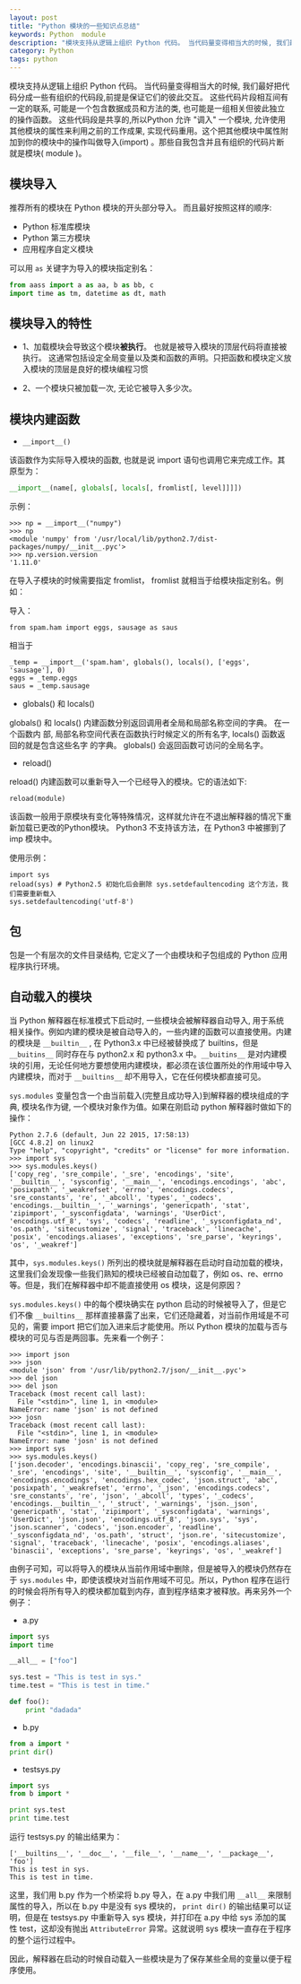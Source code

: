 ```yaml
---
layout: post
title: "Python 模块的一些知识点总结"
keywords: Python  module
description: "模块支持从逻辑上组织 Python 代码。 当代码量变得相当大的时候, 我们最好把代码分成一些有组织的代码段,前提是保证它们的彼此交互。"
category: Python
tags: python
---
```


模块支持从逻辑上组织 Python 代码。 当代码量变得相当大的时候, 我们最好把代码分成一些有组织的代码段,前提是保证它们的彼此交互。 这些代码片段相互间有一定的联系, 可能是一个包含数据成员和方法的类, 也可能是一组相关但彼此独立的操作函数。 这些代码段是共享的,所以Python 允许 "调入" 一个模块, 允许使用其他模块的属性来利用之前的工作成果, 实现代码重用。这个把其他模块中属性附加到你的模块中的操作叫做导入(import) 。那些自我包含并且有组织的代码片断就是模块( module )。

## 模块导入

推荐所有的模块在 Python 模块的开头部分导入。 而且最好按照这样的顺序:

- Python 标准库模块
- Python 第三方模块
- 应用程序自定义模块

可以用 `as` 关键字为导入的模块指定别名：

```python
from aass import a as aa, b as bb, c
import time as tm, datetime as dt, math
```

## 模块导入的特性

- 1、加载模块会导致这个模块**被执行**。 也就是被导入模块的顶层代码将直接被执行。 这通常包括设定全局变量以及类和函数的声明。只把函数和模块定义放入模块的顶层是良好的模块编程习惯

- 2、一个模块只被加载一次, 无论它被导入多少次。

## 模块内建函数

- `__import__()`

该函数作为实际导入模块的函数, 也就是说 import 语句也调用它来完成工作。其原型为：

```python
__import__(name[, globals[, locals[, fromlist[, level]]]])
```

示例：

```
>>> np = __import__("numpy")
>>> np
<module 'numpy' from '/usr/local/lib/python2.7/dist-packages/numpy/__init__.pyc'>
>>> np.version.version
'1.11.0'
```

在导入子模块的时候需要指定 fromlist， fromlist 就相当于给模块指定别名。例如：

导入：

```
from spam.ham import eggs, sausage as saus
```

相当于

```
_temp = __import__('spam.ham', globals(), locals(), ['eggs', 'sausage'], 0)
eggs = _temp.eggs
saus = _temp.sausage
```

- globals() 和 locals()

globals() 和 locals() 内建函数分别返回调用者全局和局部名称空间的字典。 在一个函数内
部, 局部名称空间代表在函数执行时候定义的所有名字, locals() 函数返回的就是包含这些名字
的字典。 globals() 会返回函数可访问的全局名字。

- reload()

reload() 内建函数可以重新导入一个已经导入的模块。它的语法如下:

```
reload(module)
```

该函数一般用于原模块有变化等特殊情况，这样就允许在不退出解释器的情况下重新加载已更改的Python模块。 Python3 不支持该方法，在 Python3 中被挪到了 imp 模块中。

使用示例：

```
import sys
reload(sys) # Python2.5 初始化后会删除 sys.setdefaultencoding 这个方法，我们需要重新载入
sys.setdefaultencoding('utf-8')
```

## 包

包是一个有层次的文件目录结构, 它定义了一个由模块和子包组成的 Python 应用程序执行环境。

## 自动载入的模块

当 Python 解释器在标准模式下启动时, 一些模块会被解释器自动导入, 用于系统相关操作。例如内建的模块是被自动导入的，一些内建的函数可以直接使用。内建的模块是 `__builtin__` , 在 Python3.x 中已经被替换成了 builtins，但是 `__buitins__` 同时存在与 python2.x 和 python3.x 中。`__buitins__` 是对内建模块的引用，无论任何地方要想使用内建模块，都必须在该位置所处的作用域中导入内建模块，而对于 `__builtins__` 却不用导入，它在任何模块都直接可见。

`sys.modules` 变量包含一个由当前载入(完整且成功导入)到解释器的模块组成的字典, 模块名作为键, 一个模块对象作为值。如果在刚启动 python 解释器时做如下的操作：

```
Python 2.7.6 (default, Jun 22 2015, 17:58:13)
[GCC 4.8.2] on linux2
Type "help", "copyright", "credits" or "license" for more information.
>>> import sys
>>> sys.modules.keys()
['copy_reg', 'sre_compile', '_sre', 'encodings', 'site', '__builtin__', 'sysconfig', '__main__', 'encodings.encodings', 'abc', 'posixpath', '_weakrefset', 'errno', 'encodings.codecs', 'sre_constants', 're', '_abcoll', 'types', '_codecs', 'encodings.__builtin__', '_warnings', 'genericpath', 'stat', 'zipimport', '_sysconfigdata', 'warnings', 'UserDict', 'encodings.utf_8', 'sys', 'codecs', 'readline', '_sysconfigdata_nd', 'os.path', 'sitecustomize', 'signal', 'traceback', 'linecache', 'posix', 'encodings.aliases', 'exceptions', 'sre_parse', 'keyrings', 'os', '_weakref']
```

其中，`sys.modules.keys()` 所列出的模块就是解释器在启动时自动加载的模块，这里我们会发现像一些我们熟知的模块已经被自动加载了，例如 os、re、errno 等。但是，我们在解释器中却不能直接使用 os 模块，这是何原因？

`sys.modules.keys()` 中的每个模块确实在 python 启动的时候被导入了，但是它们不像 `__builtins__` 那样直接暴露了出来，它们还隐藏着，对当前作用域是不可见的，需要 import 把它们加入进来后才能使用。所以 Python 模块的加载与否与模块的可见与否是两回事。先来看一个例子：

```
>>> import json
>>> json
<module 'json' from '/usr/lib/python2.7/json/__init__.pyc'>
>>> del json
>>> del json
Traceback (most recent call last):
  File "<stdin>", line 1, in <module>
NameError: name 'json' is not defined
>>> josn
Traceback (most recent call last):
  File "<stdin>", line 1, in <module>
NameError: name 'josn' is not defined
>>> import sys
>>> sys.modules.keys()
['json.decoder', 'encodings.binascii', 'copy_reg', 'sre_compile', '_sre', 'encodings', 'site', '__builtin__', 'sysconfig', '__main__', 'encodings.encodings', 'encodings.hex_codec', 'json.struct', 'abc', 'posixpath', '_weakrefset', 'errno', '_json', 'encodings.codecs', 'sre_constants', 're', 'json', '_abcoll', 'types', '_codecs', 'encodings.__builtin__', '_struct', '_warnings', 'json._json', 'genericpath', 'stat', 'zipimport', '_sysconfigdata', 'warnings', 'UserDict', 'json.json', 'encodings.utf_8', 'json.sys', 'sys', 'json.scanner', 'codecs', 'json.encoder', 'readline', '_sysconfigdata_nd', 'os.path', 'struct', 'json.re', 'sitecustomize', 'signal', 'traceback', 'linecache', 'posix', 'encodings.aliases', 'binascii', 'exceptions', 'sre_parse', 'keyrings', 'os', '_weakref']
```

由例子可知，可以将导入的模块从当前作用域中删除，但是被导入的模块仍然存在于 `sys.modules` 中，即使该模块对当前作用域不可见。所以，Python 程序在运行的时候会将所有导入的模块都加载到内存，直到程序结束才被释放。再来另外一个例子：

- a.py

```python
import sys
import time

__all__ = ["foo"]

sys.test = "This is test in sys."
time.test = "This is test in time."

def foo():
    print "dadada"
```

- b.py

```python
from a import *
print dir()
```

- testsys.py

```python
import sys
from b import *

print sys.test
print time.test
```

运行 testsys.py 的输出结果为：

```
['__builtins__', '__doc__', '__file__', '__name__', '__package__', 'foo']
This is test in sys.
This is test in time.
```

这里，我们用 b.py 作为一个桥梁将 b.py 导入，在 a.py 中我们用 `__all__` 来限制属性的导入，所以在 b.py 中是没有 sys 模块的， `print dir()` 的输出结果可以证明，但是在 testsys.py 中重新导入 sys 模块，并打印在 a.py 中给 sys 添加的属性 test，这却没有抛出 `AttributeError` 异常。这就说明 sys 模块一直存在于程序的整个运行过程中。

因此，解释器在启动的时候自动载入一些模块是为了保存某些全局的变量以便于程序使用。
